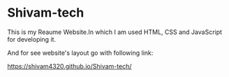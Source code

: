 # Shivam-tech
This is my Reaume Website.In which I am used HTML, CSS and JavaScript for developing it.

And for see website's layout go with following link:

https://shivam4320.github.io/Shivam-tech/
